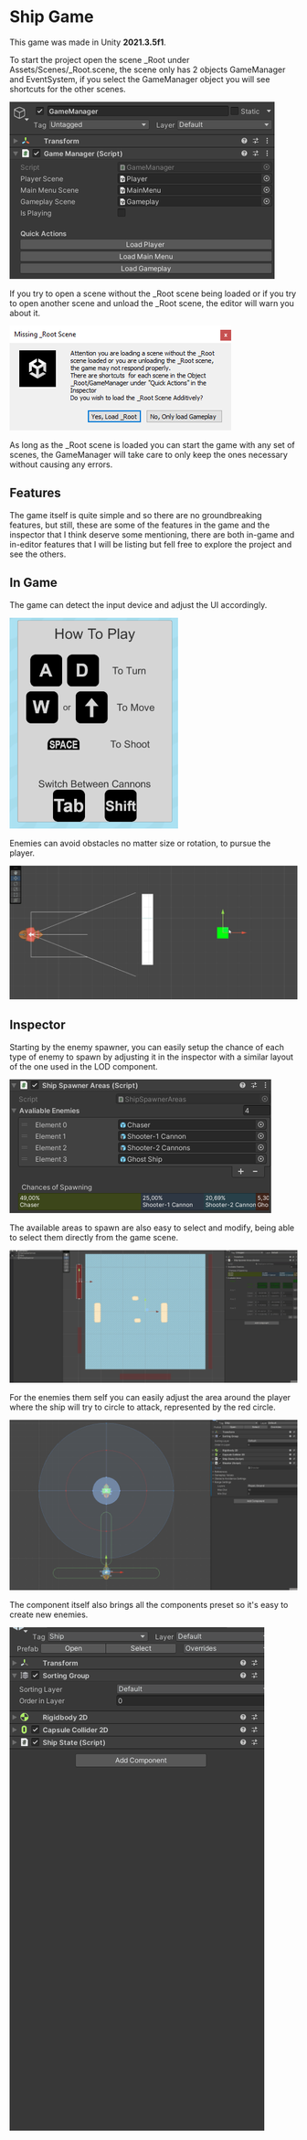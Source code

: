 # Ship Game #
This game was made in Unity **2021.3.5f1**.

To start the project open the scene _Root under Assets/Scenes/_Root.scene, the scene only has 2 objects GameManager and EventSystem, if you select the GameManager object you will see shortcuts for the other scenes.

![GameManager Inspector](./ReadmeImages/gameManager.png)

If you try to open a scene without the _Root scene being loaded or if you try to open another scene and unload the _Root scene, the editor will warn you about it.

![Warning](./ReadmeImages/warning.png)

As long as the _Root scene is loaded you can start the game with any set of scenes, the GameManager will take care to only keep the ones necessary without causing any errors.

## Features ##
The game itself is quite simple and so there are no groundbreaking features, but still, these are some of the features in the game and the inspector that I think deserve some mentioning, there are both in-game and in-editor features that I will be listing but fell free to explore the project and see the others.

## In Game ##
The game can detect the input device and adjust the UI accordingly.

![GameManager Inspector](./ReadmeImages/inputs.gif)

Enemies can avoid obstacles no matter size or rotation, to pursue the player.

![GameManager Inspector](./ReadmeImages/obstacles.gif)

## Inspector ##
Starting by the enemy spawner, you can easily setup the chance of each type of enemy to spawn by adjusting it in the inspector with a similar layout of the one used in the LOD component.

![GameManager Inspector](./ReadmeImages/spawner.png)

The available areas to spawn are also easy to select and modify, being able to select them directly from the game scene.

![Clicable Areas](./ReadmeImages/spawnerareas.gif)

For the enemies them self you can easily adjust the area around the player where the ship will try to circle to attack, represented by the red circle.

![Enemy Editor](./ReadmeImages/enemy-editor-circles.gif)

The component itself also brings all the components preset so it's easy to create new enemies.

![Enemy Inspector](./ReadmeImages/enemy-inspector.gif)
